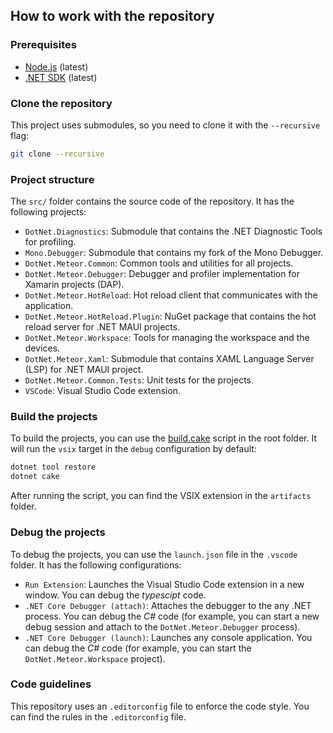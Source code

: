 ## How to work with the repository

### Prerequisites
- [Node.js](https://nodejs.org/en/) (latest)
- [.NET SDK](https://dotnet.microsoft.com/download) (latest)

### Clone the repository
This project uses submodules, so you need to clone it with the `--recursive` flag:
```bash
git clone --recursive
```

### Project structure
The `src/` folder contains the source code of the repository. It has the following projects:
- `DotNet.Diagnostics`: Submodule that contains the .NET Diagnostic Tools for profiling.
- `Mono.Debugger`: Submodule that contains my fork of the Mono Debugger.
- `DotNet.Meteor.Common`: Common tools and utilities for all projects.
- `DotNet.Meteor.Debugger`: Debugger and profiler implementation for Xamarin projects (DAP).
- `DotNet.Meteor.HotReload`: Hot reload client that communicates with the application.
- `DotNet.Meteor.HotReload.Plugin`: NuGet package that contains the hot reload server for .NET MAUI projects.
- `DotNet.Meteor.Workspace`: Tools for managing the workspace and the devices.
- `DotNet.Meteor.Xaml`: Submodule that contains XAML Language Server (LSP) for .NET MAUI project.
- `DotNet.Meteor.Common.Tests`: Unit tests for the projects.
- `VSCode`: Visual Studio Code extension.

### Build the projects
To build the projects, you can use the [build.cake](https://github.com/JaneySprings/DotNet.Meteor/blob/main/build.cake) script in the root folder. It will run the `vsix` target in the `debug` configuration by default:
```bash
dotnet tool restore
dotnet cake
```
After running the script, you can find the VSIX extension in the `artifacts` folder.

### Debug the projects
To debug the projects, you can use the `launch.json` file in the `.vscode` folder. It has the following configurations:
- `Run Extension`: Launches the Visual Studio Code extension in a new window. You can debug the _typescipt_ code.
- `.NET Core Debugger (attach)`: Attaches the debugger to the any .NET process. You can debug the _C#_ code (for example, you can start a new debug session and attach to the `DotNet.Meteor.Debugger` process).
- `.NET Core Debugger (launch)`: Launches any console application. You can debug the _C#_ code (for example, you can start the `DotNet.Meteor.Workspace` project).

### Code guidelines
This repository uses an `.editorconfig` file to enforce the code style. You can find the rules in the `.editorconfig` file.